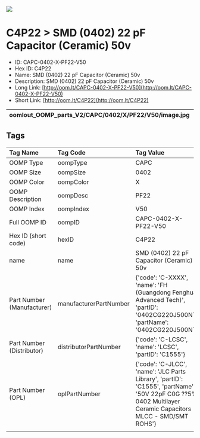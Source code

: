 


  
![][im]
# C4P22 > SMD (0402) 22 pF Capacitor (Ceramic) 50v

- ID: CAPC-0402-X-PF22-V50
- Hex ID: C4P22
- Name: SMD (0402) 22 pF Capacitor (Ceramic) 50v
- Description: SMD (0402) 22 pF Capacitor (Ceramic) 50v
- Long Link: [http://oom.lt/CAPC-0402-X-PF22-V50](http://oom.lt/CAPC-0402-X-PF22-V50)
- Short Link: [http://oom.lt/C4P22](http://oom.lt/C4P22)
  

|oomlout_OOMP_parts_V2/CAPC/0402/X/PF22/V50/image.jpg||||
| :---: | :---: | :---: | :---: |

## Tags
  

|Tag Name|Tag Code|Tag Value|
| :--- | :--- | :--- |
|OOMP Type|oompType|CAPC|
|OOMP Size|oompSize|0402|
|OOMP Color|oompColor|X|
|OOMP Description|oompDesc|PF22|
|OOMP Index|oompIndex|V50|
|Full OOMP ID|oompID|CAPC-0402-X-PF22-V50|
|Hex ID (short code)|hexID|C4P22|
|name|name|SMD (0402) 22 pF Capacitor (Ceramic) 50v|
|Part Number (Manufacturer)|manufacturerPartNumber|{'code': 'C-XXXX', 'name': 'FH (Guangdong Fenghua Advanced Tech)', 'partID': '0402CG220J500NT', 'partName': '0402CG220J500NT'}|
|Part Number (Distributor)|distributorPartNumber|{'code': 'C-LCSC', 'name': 'LCSC', 'partID': 'C1555'}|
|Part Number (OPL)|oplPartNumber|{'code': 'C-JLCC', 'name': 'JLC Parts Library', 'partID': 'C1555', 'partName': '50V 22pF C0G ??5% 0402  Multilayer Ceramic Capacitors MLCC - SMD/SMT ROHS'}|
||||



[im]: CAPC/0402/X/PF22/V50/image_450.jpg
